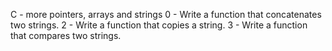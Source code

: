 C - more pointers, arrays and strings
0 - Write a function that concatenates two strings.
2 - Write a function that copies a string.
3 - Write a function that compares two strings.

